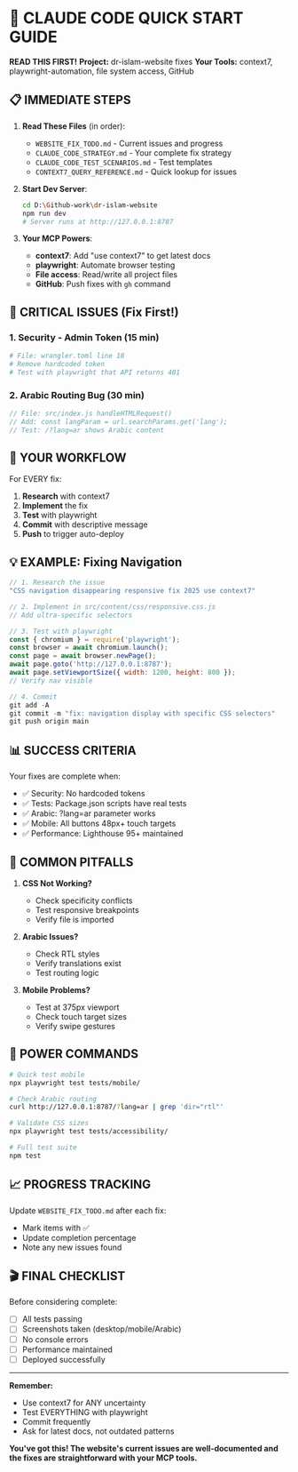 # 🚀 CLAUDE CODE QUICK START GUIDE

**READ THIS FIRST!**
**Project:** dr-islam-website fixes
**Your Tools:** context7, playwright-automation, file system access, GitHub

## 📋 IMMEDIATE STEPS

1. **Read These Files** (in order):
   - `WEBSITE_FIX_TODO.md` - Current issues and progress
   - `CLAUDE_CODE_STRATEGY.md` - Your complete fix strategy
   - `CLAUDE_CODE_TEST_SCENARIOS.md` - Test templates
   - `CONTEXT7_QUERY_REFERENCE.md` - Quick lookup for issues

2. **Start Dev Server**:
   ```bash
   cd D:\Github-work\dr-islam-website
   npm run dev
   # Server runs at http://127.0.0.1:8787
   ```

3. **Your MCP Powers**:
   - **context7**: Add "use context7" to get latest docs
   - **playwright**: Automate browser testing
   - **File access**: Read/write all project files
   - **GitHub**: Push fixes with `gh` command

## 🔴 CRITICAL ISSUES (Fix First!)

### 1. Security - Admin Token (15 min)
```bash
# File: wrangler.toml line 18
# Remove hardcoded token
# Test with playwright that API returns 401
```

### 2. Arabic Routing Bug (30 min)
```javascript
// File: src/index.js handleHTMLRequest()
// Add: const langParam = url.searchParams.get('lang');
// Test: /?lang=ar shows Arabic content
```

## 🎯 YOUR WORKFLOW

For EVERY fix:
1. **Research** with context7
2. **Implement** the fix
3. **Test** with playwright
4. **Commit** with descriptive message
5. **Push** to trigger auto-deploy

## 💡 EXAMPLE: Fixing Navigation

```javascript
// 1. Research the issue
"CSS navigation disappearing responsive fix 2025 use context7"

// 2. Implement in src/content/css/responsive.css.js
// Add ultra-specific selectors

// 3. Test with playwright
const { chromium } = require('playwright');
const browser = await chromium.launch();
const page = await browser.newPage();
await page.goto('http://127.0.0.1:8787');
await page.setViewportSize({ width: 1200, height: 800 });
// Verify nav visible

// 4. Commit
git add -A
git commit -m "fix: navigation display with specific CSS selectors"
git push origin main
```

## 📊 SUCCESS CRITERIA

Your fixes are complete when:
- ✅ Security: No hardcoded tokens
- ✅ Tests: Package.json scripts have real tests
- ✅ Arabic: ?lang=ar parameter works
- ✅ Mobile: All buttons 48px+ touch targets
- ✅ Performance: Lighthouse 95+ maintained

## 🚨 COMMON PITFALLS

1. **CSS Not Working?**
   - Check specificity conflicts
   - Test responsive breakpoints
   - Verify file is imported

2. **Arabic Issues?**
   - Check RTL styles
   - Verify translations exist
   - Test routing logic

3. **Mobile Problems?**
   - Test at 375px viewport
   - Check touch target sizes
   - Verify swipe gestures

## 🔧 POWER COMMANDS

```bash
# Quick test mobile
npx playwright test tests/mobile/

# Check Arabic routing
curl http://127.0.0.1:8787/?lang=ar | grep 'dir="rtl"'

# Validate CSS sizes
npx playwright test tests/accessibility/

# Full test suite
npm test
```

## 📈 PROGRESS TRACKING

Update `WEBSITE_FIX_TODO.md` after each fix:
- Mark items with ✅
- Update completion percentage
- Note any new issues found

## 🎬 FINAL CHECKLIST

Before considering complete:
- [ ] All tests passing
- [ ] Screenshots taken (desktop/mobile/Arabic)
- [ ] No console errors
- [ ] Performance maintained
- [ ] Deployed successfully

---

**Remember:** 
- Use context7 for ANY uncertainty
- Test EVERYTHING with playwright
- Commit frequently
- Ask for latest docs, not outdated patterns

**You've got this! The website's current issues are well-documented and the fixes are straightforward with your MCP tools.**